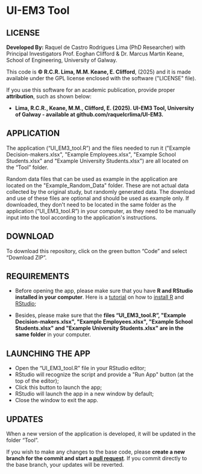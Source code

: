 # UI-EM3 Tool

## LICENSE

**Developed By:** Raquel de Castro Rodrigues Lima (PhD Researcher) with Principal Investigators Prof. Eoghan Clifford & Dr. Marcus Martin Keane, School of Engineering, University of Galway.

This code is **© R.C.R. Lima, M.M. Keane, E. Clifford**, (2025) and it is made available under the GPL license enclosed with the software ("LICENSE" file).

If you use this software for an academic publication, provide proper **attribution**, such as shown below:

* **Lima, R.C.R., Keane, M.M., Clifford, E. (2025). UI-EM3 Tool, University of Galway - available at github.com/raquelcrlima/UI-EM3.**

## APPLICATION

The application (“UI_EM3_tool.R”) and the files needed to run it ("Example Decision-makers.xlsx", "Example Employees.xlsx", "Example School Students.xlsx" and "Example University Students.xlsx") are all located on the “Tool” folder.

Random data files that can be used as example in the application are located on the "Example_Random_Data" folder. These are not actual data collected by the original study, but randomly generated data. The download and use of these files are optional and should be used as example only. If downloaded, they don't need to be located in the same folder as the application (“UI_EM3_tool.R”) in your computer, as they need to be manually input into the tool according to the application's instructions.

## DOWNLOAD

To download this repository, click on the green button “Code” and select “Download ZIP”.

## REQUIREMENTS

* Before opening the app, please make sure that you have **R and RStudio installed in your computer**. Here is a [tutorial](https://learnr-examples.shinyapps.io/ex-setup-r/) on how to [install R](https://cran.r-project.org/) and [RStudio](https://rstudio.com/products/rstudio/download/);

* Besides, please make sure that the **files “UI_EM3_tool.R”, "Example Decision-makers.xlsx", "Example Employees.xlsx", "Example School Students.xlsx" and "Example University Students.xlsx" are in the same folder** in your computer.

## LAUNCHING THE APP

* Open the “UI_EM3_tool.R” file in your RStudio editor;
* RStudio will recognize the script and provide a "Run App" button (at the top of the editor);
* Click this button to launch the app;
* RStudio will launch the app in a new window by default;
* Close the window to exit the app.

## UPDATES

When a new version of the application is developed, it will be updated in the folder “Tool”.

If you wish to make any changes to the base code, please **create a new branch for the commit and start a [pull request](https://opensource.com/article/19/7/create-pull-request-github)**. If you commit directly to the base branch, your updates will be reverted.
